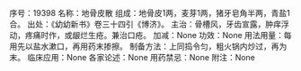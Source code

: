 序号：19398
名称：地骨皮散
组成：地骨皮1两，麦芽1两，猪牙皂角半两，青盐1合。
出处：《幼幼新书》卷三十四引《博济》。
主治：骨槽风，牙齿宣露，肿痒浮动，疼痛时作，或龈烂生疮。兼治口疮。
加减：None
功效：None
用法用量：每用先以盐水漱口，再用药末掺擦。
制备方法：上同捣令匀，粗火锅内炒过，再为末。
临床应用：None
各家论述：None
用药禁忌：None
附注：None
